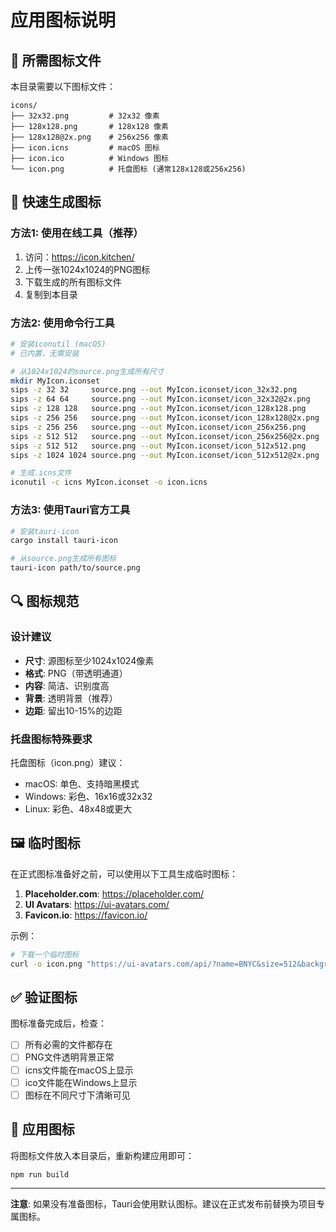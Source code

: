 # 应用图标说明

## 📁 所需图标文件

本目录需要以下图标文件：

```
icons/
├── 32x32.png         # 32x32 像素
├── 128x128.png       # 128x128 像素
├── 128x128@2x.png    # 256x256 像素
├── icon.icns         # macOS 图标
├── icon.ico          # Windows 图标
└── icon.png          # 托盘图标 (通常128x128或256x256)
```

## 🎨 快速生成图标

### 方法1: 使用在线工具（推荐）

1. 访问：https://icon.kitchen/
2. 上传一张1024x1024的PNG图标
3. 下载生成的所有图标文件
4. 复制到本目录

### 方法2: 使用命令行工具

```bash
# 安装iconutil (macOS)
# 已内置，无需安装

# 从1024x1024的source.png生成所有尺寸
mkdir MyIcon.iconset
sips -z 32 32     source.png --out MyIcon.iconset/icon_32x32.png
sips -z 64 64     source.png --out MyIcon.iconset/icon_32x32@2x.png
sips -z 128 128   source.png --out MyIcon.iconset/icon_128x128.png
sips -z 256 256   source.png --out MyIcon.iconset/icon_128x128@2x.png
sips -z 256 256   source.png --out MyIcon.iconset/icon_256x256.png
sips -z 512 512   source.png --out MyIcon.iconset/icon_256x256@2x.png
sips -z 512 512   source.png --out MyIcon.iconset/icon_512x512.png
sips -z 1024 1024 source.png --out MyIcon.iconset/icon_512x512@2x.png

# 生成.icns文件
iconutil -c icns MyIcon.iconset -o icon.icns
```

### 方法3: 使用Tauri官方工具

```bash
# 安装tauri-icon
cargo install tauri-icon

# 从source.png生成所有图标
tauri-icon path/to/source.png
```

## 🔍 图标规范

### 设计建议

- **尺寸**: 源图标至少1024x1024像素
- **格式**: PNG（带透明通道）
- **内容**: 简洁、识别度高
- **背景**: 透明背景（推荐）
- **边距**: 留出10-15%的边距

### 托盘图标特殊要求

托盘图标（icon.png）建议：
- macOS: 单色、支持暗黑模式
- Windows: 彩色、16x16或32x32
- Linux: 彩色、48x48或更大

## 🖼️ 临时图标

在正式图标准备好之前，可以使用以下工具生成临时图标：

1. **Placeholder.com**: https://placeholder.com/
2. **UI Avatars**: https://ui-avatars.com/
3. **Favicon.io**: https://favicon.io/

示例：
```bash
# 下载一个临时图标
curl -o icon.png "https://ui-avatars.com/api/?name=BNYC&size=512&background=667eea&color=fff"
```

## ✅ 验证图标

图标准备完成后，检查：

- [ ] 所有必需的文件都存在
- [ ] PNG文件透明背景正常
- [ ] icns文件能在macOS上显示
- [ ] ico文件能在Windows上显示
- [ ] 图标在不同尺寸下清晰可见

## 🚀 应用图标

将图标文件放入本目录后，重新构建应用即可：

```bash
npm run build
```

---

**注意**: 如果没有准备图标，Tauri会使用默认图标。建议在正式发布前替换为项目专属图标。


